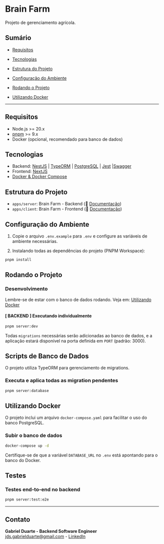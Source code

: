 # Brain Farm

Projeto de gerenciamento agrícola.

## Sumário
- [Requisitos](#requisitos)
- [Tecnologias](#tecnologias)
- [Estrutura do Projeto](#estrutura-do-projeto)
- [Configuração do Ambiente](#configuração-do-ambiente)

- [Rodando o Projeto](#rodando-o-projeto)

- [Utilizando Docker](#utilizando-docker)

---

## Requisitos

- Node.js >= 20.x
- [pnpm](https://pnpm.io/) >= 9.x
- Docker (opcional, recomendado para banco de dados)

## Tecnologias

- Backend: [NestJS](https://nestjs.com/) | [TypeORM](https://typeorm.io/) | [PostgreSQL](https://www.postgresql.org/) | [Jest](https://jestjs.io/pt-BR/) |[Swagger](https://swagger.io/)
- Frontend: [NextJS](https://nextjs.org/)
- [Docker & Docker Compose](https://www.docker.com/)

## Estrutura do Projeto

- `apps/server`: Brain Farm - Backend (📃 [Documentação](./apps/server/README.md))
- `apps/client`: Brain Farm - Frontend (📃 [Documentação](./apps/client/README.md))

## Configuração do Ambiente

1. Copie o arquivo `.env.example` para `.env` e configure as variáveis de ambiente necessárias. 

2. Instalando todas as dependências do projeto (PNPM Workspace):

```sh
pnpm install
```

## Rodando o Projeto

### Desenvolvimento
Lembre-se de estar com o banco de dados rodando. Veja em: [Utilizando Docker](#utilizando-docker)

#### [ BACKEND ] Executando individualmente

```sh
pnpm server:dev
```

Todas `migrations` necessárias serão adicionadas ao banco de dados, e a aplicação estará disponível na porta definida em `PORT` (padrão: 3000).

## Scripts de Banco de Dados

O projeto utiliza TypeORM para gerenciamento de migrations.

### Executa e aplica todas as migration pendentes

```sh
pnpm server:database
```

## Utilizando Docker

O projeto inclui um arquivo `docker-compose.yaml` para facilitar o uso do banco PostgreSQL.

### Subir o banco de dados

```sh
docker-compose up -d
```

Certifique-se de que a variável `DATABASE_URL` no `.env` está apontando para o banco do Docker.

## Testes

### Testes end-to-end no backend

```sh
pnpm server:test:e2e
```
---

## Contato
**Gabriel Duarte - Backend Software Engineer** <br/>
jds.gabrielduarte@gmail.com - [LinkedIn](https://www.linkedin.com/in/jdsgabriel/) 